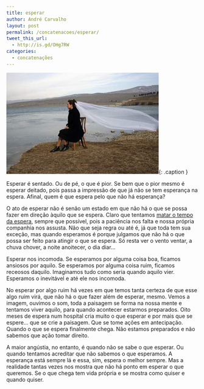```yaml
---
title: esperar
author: André Carvalho
layout: post
permalink: /concatenacoes/esperar/
tweet_this_url:
  - http://is.gd/OHg7RW
categories:
  - concatenações
---
```


![Esperando...](/wp-content/uploads/2011/04/sopiko_cherkezishvili_stop_waiting.jpg){: .caption }

Esperar é sentado. Ou de pé, o que é pior. Se bem que o pior mesmo é esperar deitado, pois passa a impressão de que já não se tem esperança na espera. Afinal, quem é que espera pelo que não há esperança?

O ato de esperar não é senão um estado em que não há o que se possa fazer em direção àquilo que se espera. Claro que tentamos [matar o tempo da espera](http://www3.boticario.com.br/hot_sites/blogmen/2011/3/15/a-beleza-daquele-que-para.aspx), sempre que possível, pois a paciência nos falta e nossa própria companhia nos assusta. Não que seja regra ou até é, já que toda tem sua exceção, mas quando esperamos é porque julgamos que não há o que possa ser feito para atingir o que se espera. Só resta ver o vento ventar, a chuva chover, a noite anoitecer, o dia diar...

Esperar nos incomoda. Se esperamos por alguma coisa boa, ficamos ansiosos por aquilo. Se esperamos por alguma coisa ruim, ficamos receosos daquilo. Imaginamos tudo como seria quando aquilo vier. Esperamos o inevitável e até ele nos incomoda.

No esperar por algo ruim há vezes em que temos tanta certeza de que esse algo ruim virá, que não há o que fazer além de esperar, mesmo. Vemos a imagem, ouvimos o som, toda a paisagem se forma na nossa mente e tentamos viver aquilo, para quando acontecer estarmos preparados. Oito meses de espera num hospital cria muito o que esperar e por mais que se espere... que se crie a paisagem. Que se tome ações em antecipação. Quando o que se espera finalmente chega. Não estamos preparados e não sabemos que ação tomar direito.

A maior angústia, no entanto, é quando não se sabe o que esperar. Ou quando tentamos acreditar que não sabemos o que esperamos. A esperança está sempre lá e essa, sim, espera o melhor sempre. Mas a realidade tantas vezes nos mostra que não há ponto em esperar o que queremos. Se o que chega tem vida própria e se mostra como quiser e quando quiser.
